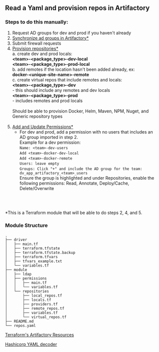 ## Read a Yaml and provision repos in Artifactory

### Steps to do this manually:

1. Request AD groups for dev and prod if you haven't already
2. <u>Synchronize ad groups in Artifactory*</u>
3. Submit firewall requests
4. <u>Provision repositories*</u><br>
    a. create dev and prod locals:<br>
        **\<team>-\<package_type>-dev-local**<br>
        **\<team>-\<package_type>-prod-local**<br>
    b. add remotes if the location hasn't been added already, ex:<br>
        **docker-\<unique-site-name>-remote**<br>
    c. create virtual repos that include remotes and locals:<br>
        **\<team>-\<package_type>-dev**<br>
          - this should include any remotes and dev locals<br>
        **\<team>-\<package_type>-prod**<br>
          - includes remotes and prod locals<br><br>
    Should be able to provision Docker, Helm, Maven, NPM, Nuget, and Generic repository types<br><br>
5. <u>Add and Update Permissions*</u><br>
    - For dev and prod, add a permission with no users that includes an AD group imported in step 2.<br>
      Example for a dev permission:<br>
      `Name: <team>-dev-users`<br>
      `Add <team>-docker-dev-local`<br>
      `Add <team>-docker-remote`<br>
      `Users: leave empty`<br>
      `Groups: Click "+" and include the AD group for the team: dv_app_artifactory_<team>_users`<br>
      Ensure the group is highlighted and under Repositories, enable the following permissions: Read, Annotate, Deploy/Cache, Delete/Overwrite
<br>
<br>
      

*This is a Terraform module that will be able to do steps 2, 4, and 5. 

### Module Structure
```
.
├── driver
│   ├── main.tf
│   ├── terraform.tfstate
│   ├── terraform.tfstate.backup
│   ├── terraform.tfvars
│   ├── tfvars_example.txt
│   └── variables.tf
├── module
│   ├── ldap
│   ├── permissions
│   │   ├── main.tf
│   │   └── variables.tf
│   └── repositories
│       ├── local_repos.tf
│       ├── locals.tf
│       ├── providers.tf
│       ├── remote_repos.tf
│       ├── variables.tf
│       └── virtual_repos.tf
├── README.md
└── repos.yaml

```

[Terraform's Artifactory Resources](https://registry.terraform.io/providers/jfrog/artifactory/latest/docs)

[Hashicorp YAML decoder](https://developer.hashicorp.com/terraform/language/functions/yamldecode)

